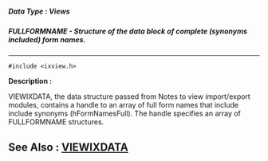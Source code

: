 ##### Data Type : Views
##### FULLFORMNAME - Structure of the data block of complete (synonyms included) form names.
---
```
#include <ixview.h>
```
**Description :**

VIEWIXDATA, the data structure passed from Notes to view import/export modules, 
contains a handle to an array of full form names that include include synonyms 
(hFormNamesFull).  The handle specifies an array of FULLFORMNAME structures.

**See Also :**
[VIEWIXDATA](/reference/Data/VIEWIXDATA)
---
